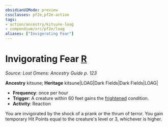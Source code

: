 ```yaml
---
obsidianUIMode: preview
cssclasses: pf2e,pf2e-action
tags:
- action/ancestry/kitsune-loag
- compendium/src/pf2e/loag
aliases: ["Invigorating Fear"]
---
```

# Invigorating Fear [R](rules/core-rulebook/chapter-9-playing-the-game.md#Actions "Reaction")
*Source: Lost Omens: Ancestry Guide p. 123*  

**Ancestry** kitsune; **Heritage** kitsune|LOAG|Dark Fields|Dark Fields|LOAG|
- **Frequency**: once per hour
- **Trigger**: A creature within 60 feet gains the [frightened](rules/conditions.md#Frightened) condition.
- **Activity**: Reaction

You are invigorated by the shock of a prank or the thrum of terror. You gain temporary Hit Points equal to the creature's level or 3, whichever is higher.